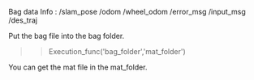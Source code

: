 Bag data Info : /slam_pose /odom /wheel_odom /error_msg /input_msg /des_traj

Put the bag file into the bag folder.

 >> Execution_func('bag_folder','mat_folder')
 
 You can get the mat file in the mat_folder.
